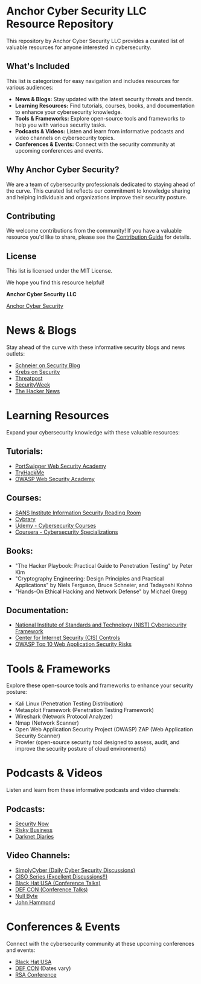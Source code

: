 # Anchor Cyber Security LLC Resource Repository

This repository by Anchor Cyber Security LLC provides a curated list of valuable resources for anyone interested in cybersecurity.

## What's Included

This list is categorized for easy navigation and includes resources for various audiences:

- **News & Blogs:** Stay updated with the latest security threats and trends.
- **Learning Resources:** Find tutorials, courses, books, and documentation to enhance your cybersecurity knowledge.
- **Tools & Frameworks:** Explore open-source tools and frameworks to help you with various security tasks.
- **Podcasts & Videos:** Listen and learn from informative podcasts and video channels on cybersecurity topics.
- **Conferences & Events:** Connect with the security community at upcoming conferences and events.

## Why Anchor Cyber Security?

We are a team of cybersecurity professionals dedicated to staying ahead of the curve. This curated list reflects our commitment to knowledge sharing and helping individuals and organizations improve their security posture.

## Contributing

We welcome contributions from the community! If you have a valuable resource you'd like to share, please see the [Contribution Guide]([link_to_contribution_guide](https://github.com/AnchorCyberSecurity/ACS-Knowledge-Vault/blob/main/CONTRIBUTING.md)) for details.

## License

This list is licensed under the MIT License.

We hope you find this resource helpful!

**Anchor Cyber Security LLC**

[Anchor Cyber Security](https://www.anchorcybersecurity.com)


# News & Blogs

Stay ahead of the curve with these informative security blogs and news outlets:

- [Schneier on Security Blog](https://www.schneier.com/blog/calendar.html/)
- [Krebs on Security](https://krebsonsecurity.com/)
- [Threatpost](https://threatpost.com/)
- [SecurityWeek](https://www.securityweek.com/)
- [The Hacker News](https://thehackernews.com/)

# Learning Resources

Expand your cybersecurity knowledge with these valuable resources:

## Tutorials:

- [PortSwigger Web Security Academy](https://portswigger.net/web-security)
- [TryHackMe](https://tryhackme.com/login)
- [OWASP Web Security Academy](https://owasp-academy.teachable.com/)

## Courses:

- [SANS Institute Information Security Reading Room](https://www.sans.org/)
- [Cybrary](https://www.cybrary.it/)
- [Udemy - Cybersecurity Courses](https://www.udemy.com/topic/cyber-security/)
- [Coursera - Cybersecurity Specializations](https://www.coursera.org/courses?query=security%20certification)

## Books:

- "The Hacker Playbook: Practical Guide to Penetration Testing" by Peter Kim
- "Cryptography Engineering: Design Principles and Practical Applications" by Niels Ferguson, Bruce Schneier, and Tadayoshi Kohno
- "Hands-On Ethical Hacking and Network Defense" by Michael Gregg

## Documentation:

- [National Institute of Standards and Technology (NIST) Cybersecurity Framework](https://www.nist.gov/cyberframework)
- [Center for Internet Security (CIS) Controls](https://www.cisecurity.org/controls)
- [OWASP Top 10 Web Application Security Risks](https://owasp.org/www-project-top-ten/)

# Tools & Frameworks

Explore these open-source tools and frameworks to enhance your security posture:

- Kali Linux (Penetration Testing Distribution)
- Metasploit Framework (Penetration Testing Framework)
- Wireshark (Network Protocol Analyzer)
- Nmap (Network Scanner)
- Open Web Application Security Project (OWASP) ZAP (Web Application Security Scanner)
- Prowler (open-source security tool designed to assess, audit, and improve the security posture of cloud environments)

# Podcasts & Videos

Listen and learn from these informative podcasts and video channels:

## Podcasts:

- [Security Now](https://twit.tv/shows/security-now)
- [Risky Business](https://risky.biz/)
- [Darknet Diaries](https://darknetdiaries.com/)

## Video Channels:

- [SimplyCyber (Daily Cyber Security Discussions)](https://www.youtube.com/@SimplyCyber)
- [CISO Series (Excellent Discussions!!)](https://www.youtube.com/@CISOSeries)
- [Black Hat USA (Conference Talks)](https://www.youtube.com/user/BlackHatOfficialyT)
- [DEF CON (Conference Talks)](https://www.youtube.com/user/defconconference)
- [Null Byte](https://www.youtube.com/@NullByteWHT)
- [John Hammond](https://www.youtube.com/@_JohnHammond)

# Conferences & Events

Connect with the cybersecurity community at these upcoming conferences and events:

- [Black Hat USA](https://www.blackhat.com/us-23/)
- [DEF CON]([https://defcon.org/]) (Dates vary)
- [RSA Conference]([https://www.rsaconference.com/])
